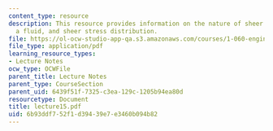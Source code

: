 ```yaml
---
content_type: resource
description: This resource provides information on the nature of sheer stresses in
  a fluid, and sheer stress distribution.
file: https://ol-ocw-studio-app-qa.s3.amazonaws.com/courses/1-060-engineering-mechanics-ii-spring-2006/6b93ddf752f1d39439e7e3460b094b82_lecture15.pdf
file_type: application/pdf
learning_resource_types:
- Lecture Notes
ocw_type: OCWFile
parent_title: Lecture Notes
parent_type: CourseSection
parent_uid: 6439f51f-7325-c3ea-129c-1205b94ea80d
resourcetype: Document
title: lecture15.pdf
uid: 6b93ddf7-52f1-d394-39e7-e3460b094b82
---
```

